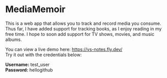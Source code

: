 # MediaMemoir

This is a web app that allows you to track and record media you consume.
Thus far, I have added support for tracking books, as I enjoy reading in my free time. 
I hope to soon add support for TV shows, movies, and music albums.

You can view a live demo here: https://vs-notes.fly.dev/  
Try it out with the credentials below:

**Username:** test_user  
**Password:** hellogithub  
